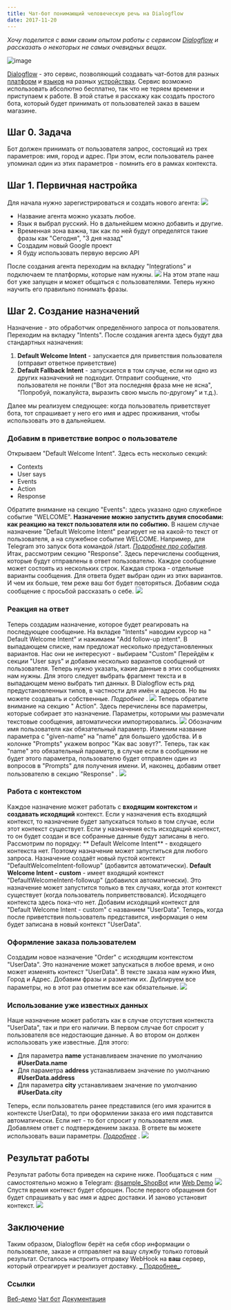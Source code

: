 ```yaml
---
title: Чат-бот понимающий человеческую речь на Dialogflow
date: 2017-11-20
---
```


_Хочу поделится с вами своим опытом работы с сервисом [Dialogflow](https://dialogflow.com/) и рассказать о некоторых не
самых очевидных
вещах._

![image](https://habrastorage.org/getpro/habr/post_images/0e8/efb/957/0e8efb957a77b91f24a90e43e4194897.svg)

[Dialogflow](https://dialogflow.com/) - это
сервис, позволяющий создавать чат-ботов для разных [платформ](https://dialogflow.com/docs/integrations/)
и [языков](https://dialogflow.com/docs/reference/language) на разных [устройствах](https://dialogflow.com/docs/sdks).
Сервис возможно использовать абсолютно бесплатно, так что не теряем времени и приступаем к работе. В этой статье я
расскажу как создать простого бота, который будет принимать от пользователей заказ в вашем магазине.

## Шаг 0\. Задача

Бот должен принимать от пользователя запрос, состоящий из трех параметров: имя, город и адрес. При этом, если
пользователь ранее упоминал один из этих параметров - помнить его в рамках контекста.

## Шаг 1\. Первичная настройка

Для начала нужно зарегистрироваться и создать нового
агента: ![](https://habrastorage.org/webt/ca/r_/dv/car_dv7wb5bryxy4cxhszg8bzkq.png)

* Название агента можно указать любое.
* Язык я выбрал русский. Но в дальнейшем можно добавить и другие.
* Временная зона важна, так как по ней будут определятся такие фразы как "Сегодня", "3 дня назад"
* Создадим новый Google проект
* Я буду использовать первую версию API

После создания агента переходим на вкладку "Integrations" и подключаем те платформы, которые нам
нужны. ![](https://habrastorage.org/webt/v-/jt/8l/v-jt8ldqyk7z-clil4ofbrbvubu.png) На этом этапе наш бот уже запущен и
может общаться с пользователями. Теперь нужно научить его правильно понимать фразы.

## Шаг 2\. Создание назначений

Назначение - это обработчик определённого запроса от пользователя. Переходим на вкладку "Intents". После создания агента
здесь будут два стандартных назначения:

1. **Default Welcome Intent** - запускается для приветствия пользователя (отправит ответное приветствие)
2. **Default Fallback Intent** - запускается в том случае, если ни одно из других назначений не подходит. Отправит
   сообщение, что пользователя не поняли ("Вот эта последняя фраза мне не ясна", "Попробуй, пожалуйста, выразить свою
   мысль по-другому" и т.д.).

Далее мы реализуем следующее: когда пользователь приветствует бота, тот спрашивает у него его имя и адрес проживания,
чтобы использовать это в дальнейшем.

### Добавим в приветствие вопрос о пользователе

Открываем "Default Welcome Intent". Здесь есть несколько секций:

* Contexts
* User says
* Events
* Action
* Response

Обратите внимание на секцию "Events": здесь указано одно служебное событие "WELCOME". **Назначение можно запустить двумя
способами: как реакцию на текст пользователя или по событию.** В нашем случае назначение "Default Welcome Intent"
реагирует не на какой-то текст от пользователя, а на служебное событие WELCOME. Например, для Telegram это запуск бота
командой /start. _[Подробнее про события](https://dialogflow.com/docs/events)_. Итак, рассмотрим секцию "Response".
Здесь перечислены сообщения, которые будут отправлены в ответ пользователю. Каждое сообщение может состоять из
нескольких строк. Каждая строка - отдельные варианты сообщения. Для ответа будет выбран один из этих вариантов. И чем их
больше, тем реже ваш бот будет повторяться. Добавим сюда сообщение с просьбой рассказать о
себе. ![](https://habrastorage.org/webt/df/6g/_j/df6g_jowq1ncyb-vlx4svstzuzw.png)

### Реакция на ответ

Теперь создадим назначение, которое будет реагировать на последующее сообщение. На вкладке "Intents" наводим курсор на "
Default Welcome Intent" и нажимаем "Add follow-up intent". В выпадающем списке, нам предложат несколько
предустановленных вариантов. Нас они не интересуют - выбираем "Custom" Перейдём к секции "User says" и добавим несколько
вариантов сообщений от пользователя. Теперь нужно указать, какие данные в этих сообщениях нам нужны. Для этого следует
выбрать фрагмент текста и в выпадающем меню выбрать тип данных. В Dialogflow есть ряд предустановленных типов, в
частности для имён и адресов. Но вы можете создавать и собственные. _Подробнее_[](https://dialogflow.com/docs/entities)
. ![](https://habrastorage.org/webt/vd/6n/y-/vd6ny-zwccj9_j3uyujqmgvtvry.png) Теперь обратите внимание на секцию "
Action". Здесь перечислены все параметры, которые собирает это назначение. Параметры, которыми мы размечали текстовые
сообщения, автоматически импортировались. ![](https://habrastorage.org/webt/wx/cl/fd/wxclfds5514vhgozm-jabkisrvq.png)
Обозначим имя пользователя как обязательный параметр. Изменим название параметра с "given-name" на "name" для большего
удобства. И в колонке "Prompts" укажем вопрос "Как вас зовут?". Теперь, так как "name" это обязательный параметр, в
случае если в сообщении не будет этого параметра, пользователю будет отправлен один из вопросов в "Prompts" для
получения имени. И, наконец, добавим ответ пользователю в секцию "Response"
. ![](https://habrastorage.org/webt/5c/t_/6_/5ct_6_jk32d7t1cgb4hlku-pxo0.png)

### Работа с контекстом

Каждое назначение может работать с **входящим контекстом** и **создавать исходящий** контекст. Если у назначения есть
входящий контекст, то назначение будет запускаться только в том случае, если этот контекст существует. Если у назначения
есть исходящий контекст, то он будет создан и все собранные данные будут записаны в него. Рассмотрим по порядку: **
Default Welcome Intent** - входящего контекста нет. Поэтому назначение может запуститься для любого запроса. Назначение
создаёт новый пустой контекст "DefaultWelcomeIntent-followup" (добавится автоматически). **Default Welcome Intent -
custom** - имеет входящий контекст "DefaultWelcomeIntent-followup" (добавился автоматически). Это назначение может
запустится только в тех случаях, когда этот контекст существует (когда пользователь поприветствовался). Исходящего
контекста здесь пока-что нет. Добавим исходящий контекст для "Default Welcome Intent - custom" с названием "UserData".
Теперь, когда после приветствия пользователь представится, информация о нем будет записана в новый контекст "UserData".

### Оформление заказа пользователем

Создадим новое назначение "Order" с исходящим контекстом "UserData". Это назначение может запускаться в любое время, и
оно может изменять контекст "UserData". В тексте заказа нам нужно Имя, Город и Адрес. Добавим фразы и разметим их.
Дублируем все параметры, но в этот раз отметим все как
обязательные. ![](https://habrastorage.org/webt/uo/la/yy/uolayyacmnno1ivmpvqhdzsd0us.png)

### Использование уже известных данных

Наше назначение может работать как в случае отсутствия контекста "UserData", так и при его наличии. В первом случае бот
спросит у пользователя все недостающие данные. А во втором он должен использовать уже известные. Для этого:

* Для параметра **name** устанавливаем значение по умолчанию **#UserData.name**
* Для параметра **address** устанавливаем значение по умолчанию **#UserData.address**
* Для параметра **city** устанавливаем значение по умолчанию **#UserData.city**

Теперь, если пользователь ранее представился (его имя хранится в контексте UserData), то при оформлении заказа его имя
подставится автоматически. Если нет - то бот спросит у пользователя имя. Добавляем ответ с подтверждением заказа. В
ответе вы можете использовать ваши
параметры. _[Подробнее](https://dialogflow.com/docs/actions-and-parameters#from-context)_
. ![](https://habrastorage.org/webt/gz/-e/3e/gz-e3eiirqcgz-wy78j1xvkxvry.png)

## Результат работы

Результат работы бота приведен на скрине ниже. Пообщаться с ним самостоятельно можно в
Telegram: [@sample_ShopBot](https://t.me/sample_ShopBot)
или [Web Demo](https://bot.dialogflow.com/abd5af43-f379-490a-8e28-d4a78bc6fef0) ![](https://habrastorage.org/webt/cp/i5/ej/cpi5ejxtne8njvbzpdpw9fegtzw.jpeg)
Спустя время контекст будет сброшен. После первого обращения бот будет спрашивать у вас имя и адрес доставки. И заново
установит контекст. ![](https://habrastorage.org/webt/ed/er/lq/ederlqvdsc8tyjo3syxzkhju3cs.jpeg)

## Заключение

Таким образом, Dialogflow берёт на себя сбор информации о пользователе, заказе и отправляет на вашу службу только
готовый результат. Осталось настроить отправку WebHook на **ваш** сервер, который отреагирует и реализует доставку. [_
Подробнее_](https://dialogflow.com/docs/getting-started/basic-fulfillment-conversation).

### Ссылки

[Веб-демо](https://bot.dialogflow.com/abd5af43-f379-490a-8e28-d4a78bc6fef0) [Чат бот](https://t.me/sample_ShopBot) [Документация](https://dialogflow.com/docs)</cut>
